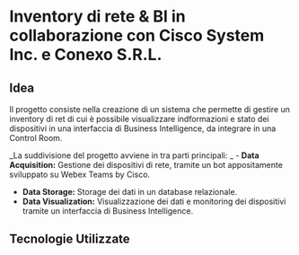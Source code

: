 # Inventory di rete & BI in collaborazione con Cisco System Inc. e Conexo S.R.L.

## Idea
Il progetto consiste nella creazione di un sistema che permette di gestire un inventory di ret di cui è possibile visualizzare indformazioni e stato dei dispositivi in una interfaccia di Business Intelligence, da integrare in una Control Room. 

_La suddivisione del progetto avviene in tra parti principali:
_ - **Data Acquisition:** Gestione dei dispositivi di rete, tramite un bot appositamente sviluppato su Webex Teams by Cisco.
 - **Data Storage:** Storage dei dati in un database relazionale.
 - **Data Visualization:** Visualizzazione dei dati e monitoring dei dispositivi tramite un interfaccia di Business Intelligence.

## Tecnologie Utilizzate 
